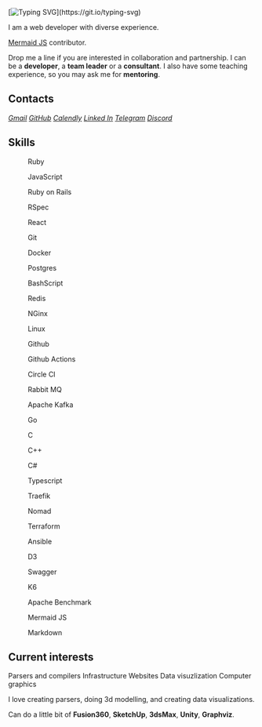 ---
---

<link rel="stylesheet" href="./styles/index.css">
<script src="./scripts/index.js"></script>

<!-- [![](https://visitcount.itsvg.in/api?id=nirname&label=Profile%20Views&color=0&icon=5&pretty=true)](https://visitcount.itsvg.in) -->

[![Typing SVG](https://readme-typing-svg.demolab.com?font=Fira+Code&size=18&duration=1800&pause=80&color=00111d&multiline=true&width=500&height=75&lines=Hello!+Nice+to+meet+you.;I+have+been+programming+for+quite+a+time.;Feel+free+to+contact+me.)](https://git.io/typing-svg)

I am a web developer with diverse experience.

[Mermaid JS](https://github.com/mermaid-js/mermaid) contributor.

Drop me a line if you are interested in collaboration and partnership.
I can be a **developer**, a **team leader** or a **consultant**.
I also have some teaching experience, so you may ask me for **mentoring**.

## Contacts

<address class="line">
<a href="mailto:nironame@gmail.com" class="gmail">Gmail</a>
<a href="https://github.com/nirname" class="github">GitHub</a>
<a href="https://calendly.com/nirname" class="calendly">Calendly</a>
<a href="https://www.linkedin.com/in/nirname" class="linkedin">Linked In</a>
<a href="https://t.me/nironame" class="telegram">Telegram</a>
<a href="https://discordapp.com/users/938026250860134420" class="discord">Discord</a>
</address>

## Skills

<div class="flex">
<figure class="tile"><img class="skill ruby">          <figcaption>Ruby             </figcaption></figure>
<figure class="tile"><img class="skill javascript">    <figcaption>JavaScript       </figcaption></figure>
<figure class="tile"><img class="skill rubyonrails">   <figcaption>Ruby on Rails    </figcaption></figure>
<figure class="tile"><img class="skill rspec">         <figcaption>RSpec            </figcaption></figure>
<figure class="tile"><img class="skill react">         <figcaption>React            </figcaption></figure>
<figure class="tile"><img class="skill git">           <figcaption>Git              </figcaption></figure>
<figure class="tile"><img class="skill docker">        <figcaption>Docker           </figcaption></figure>
<figure class="tile"><img class="skill postgresql">    <figcaption>Postgres         </figcaption></figure>
<figure class="tile"><img class="skill gnubash">       <figcaption>BashScript       </figcaption></figure>
<figure class="tile"><img class="skill redis">         <figcaption>Redis            </figcaption></figure>
<figure class="tile"><img class="skill nginx">         <figcaption>NGinx            </figcaption></figure>
<figure class="tile"><img class="skill linux">         <figcaption>Linux            </figcaption></figure>
<figure class="tile"><img class="skill github">        <figcaption>Github           </figcaption></figure>
<figure class="tile"><img class="skill githubactions"> <figcaption>Github Actions   </figcaption></figure>
<figure class="tile"><img class="skill circleci">      <figcaption>Circle CI        </figcaption></figure>
<figure class="tile"><img class="skill rabbitmq">      <figcaption>Rabbit MQ        </figcaption></figure>
<figure class="tile"><img class="skill apachekafka">   <figcaption>Apache Kafka     </figcaption></figure>
<figure class="tile"><img class="skill go">            <figcaption>Go               </figcaption></figure>
<figure class="tile"><img class="skill c">             <figcaption>C                </figcaption></figure>
<figure class="tile"><img class="skill cplusplus">     <figcaption>C++              </figcaption></figure>
<figure class="tile"><img class="skill csharp">        <figcaption>C#               </figcaption></figure>
<figure class="tile"><img class="skill typescript">    <figcaption>Typescript       </figcaption></figure>
<figure class="tile"><img class="skill traefikproxy">  <figcaption>Traefik          </figcaption></figure>
<figure class="tile"><img class="skill nomad">         <figcaption>Nomad            </figcaption></figure>
<figure class="tile"><img class="skill terraform">     <figcaption>Terraform        </figcaption></figure>
<figure class="tile"><img class="skill ansible">       <figcaption>Ansible          </figcaption></figure>
<figure class="tile"><img class="skill d3dotjs">       <figcaption>D3               </figcaption></figure>
<figure class="tile"><img class="skill swagger">       <figcaption>Swagger          </figcaption></figure>
<figure class="tile"><img class="skill k6">            <figcaption>K6               </figcaption></figure>
<figure class="tile"><img class="skill apache">        <figcaption>Apache Benchmark </figcaption></figure>
<figure class="tile"><img class="skill mermaid">       <figcaption>Mermaid JS       </figcaption></figure>
<figure class="tile"><img class="skill markdown">      <figcaption>Markdown         </figcaption></figure>
</div>

## Current interests


<p class="line">
<span class="interest interest-1">Parsers and compilers</span>
<span class="interest interest-2">Infrastructure</span>
<span class="interest interest-3">Websites</span>
<span class="interest interest-4">Data visuzlization</span>
<span class="interest interest-5">Computer graphics</span>
</p>


I love creating parsers, doing 3d modelling, and creating data visualizations.

Can do a little bit of
**Fusion360**,
**SketchUp**,
**3dsMax**,
**Unity**,
**Graphviz**.
